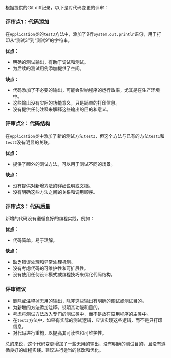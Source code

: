 根据提供的Git diff记录，以下是对代码变更的评审：

### 评审点1：代码添加
在`Application`类的`test3`方法中，添加了9行`System.out.println`语句，用于打印从“测试3”到“测试9”的字符串。

**优点：**
- 明确的测试输出，有助于调试和测试。
- 为后续的测试用例添加提供了空间。

**缺点：**
- 代码添加了不必要的输出，可能会影响程序的运行效率，尤其是在生产环境中。
- 这些输出没有实际的功能意义，只是简单的打印信息。
- 没有提供任何注释来解释这些输出的目的和意义。

### 评审点2：代码结构
在`Application`类中添加了新的测试方法`test3`，但这个方法与已有的方法`test1`和`test2`没有明显的关联。

**优点：**
- 提供了额外的测试方法，可以用于测试不同的场景。

**缺点：**
- 没有提供对新增方法的详细说明或文档。
- 没有明确这些方法之间的关系和调用顺序。

### 评审点3：代码质量
新增的代码没有遵循良好的编程实践，例如：

**优点：**
- 代码简单，易于理解。

**缺点：**
- 缺乏错误处理和异常处理机制。
- 没有考虑代码的可维护性和可扩展性。
- 没有使用任何设计模式或编程技巧来优化代码结构。

### 评审建议
- 删除或注释掉无用的输出，除非这些输出有明确的调试或测试目的。
- 为新增的方法添加注释，说明其功能和目的。
- 考虑将测试方法放入专门的测试类中，而不是放在应用程序的主类中。
- 在`test3`方法中，如果有实际的测试逻辑，应该实现这些逻辑，而不是只打印信息。
- 对代码进行重构，以提高其可读性和可维护性。

总的来说，这个代码变更增加了一些无用的输出，没有明确的测试目的，且没有遵循良好的编程实践。建议进行适当的修改和优化。